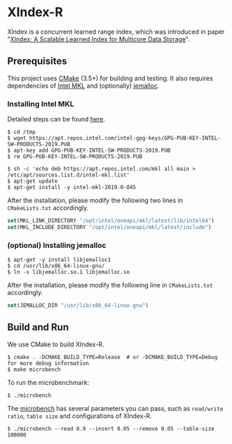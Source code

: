 # XIndex-R

XIndex is a concurrent learned range index, which was introduced in paper "[XIndex: A Scalable Learned Index for Multicore Data Storage](https://ppopp20.sigplan.org/details/PPoPP-2020-papers/13/XIndex-A-Scalable-Learned-Index-for-Multicore-Data-Storage)".

## Prerequisites

This project uses [CMake](https://cmake.org/) (3.5+) for building and testing.
It also requires dependencies of [Intel MKL](https://software.intel.com/en-us/mkl) and (optionally) [jemalloc](https://github.com/jemalloc/jemalloc).

### Installing Intel MKL
Detailed steps can be found [here](https://software.intel.com/en-us/articles/installing-intel-free-libs-and-python-apt-repo).

```shell
$ cd /tmp
$ wget https://apt.repos.intel.com/intel-gpg-keys/GPG-PUB-KEY-INTEL-SW-PRODUCTS-2019.PUB
$ apt-key add GPG-PUB-KEY-INTEL-SW-PRODUCTS-2019.PUB
$ rm GPG-PUB-KEY-INTEL-SW-PRODUCTS-2019.PUB

$ sh -c 'echo deb https://apt.repos.intel.com/mkl all main > /etc/apt/sources.list.d/intel-mkl.list'
$ apt-get update
$ apt-get install -y intel-mkl-2019.0-045
```

After the installation, please modify the following two lines in `CMakeLists.txt` accordingly.

```cmake
set(MKL_LINK_DIRECTORY "/opt/intel/oneapi/mkl/latest/lib/intel64")
set(MKL_INCLUDE_DIRECTORY "/opt/intel/oneapi/mkl/latest/include")
```

### (optional) Installing jemalloc

```shell
$ apt-get -y install libjemalloc1
$ cd /usr/lib/x86_64-linux-gnu/
$ ln -s libjemalloc.so.1 libjemalloc.so
```

After the installation, please modify the following line in `CMakeLists.txt` accordingly.

```cmake
set(JEMALLOC_DIR "/usr/lib/x86_64-linux-gnu")
```

## Build and Run

We use CMake to build XIndex-R.

```shell
$ cmake . -DCMAKE_BUILD_TYPE=Release  # or -DCMAKE_BUILD_TYPE=Debug for more debug information
$ make microbench
```

To run the microbenchmark:

```shell
$ ./microbench
```

The [microbench](microbench.cpp) has several parameters you can pass, such as `read/write ratio`, `table size` and configurations of XIndex-R.

```shell
$ ./microbench --read 0.9 --insert 0.05 --remove 0.05 --table-size 100000
```

